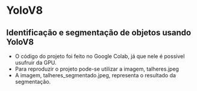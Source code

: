 # YoloV8
## Identificação e segmentação de objetos usando YoloV8
- O código do projeto foi feito no Google Colab, já que nele é possivel usufruir da GPU.
- Para reproduzir o projeto pode-se utilizar a imagem, talheres.jpeg
- A imagem, talheres_segmentado.jpeg, representa o resultado da segmentação.


